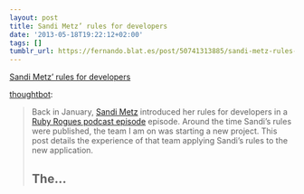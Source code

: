 ```yaml
---
layout: post
title: Sandi Metz’ rules for developers
date: '2013-05-18T19:22:12+02:00'
tags: []
tumblr_url: https://fernando.blat.es/post/50741313885/sandi-metz-rules-for-developers
---
```

[Sandi Metz’ rules for developers](http://robots.thoughtbot.com/post/50655960596/sandi-metz-rules-for-developers)  

[thoughtbot](http://robots.thoughtbot.com/post/50655960596/sandi-metz-rules-for-developers):

> Back in January, [Sandi Metz](http://sandimetz.com) introduced her rules for developers in a [Ruby Rogues podcast episode](http://rubyrogues.com/087-rr-book-clubpractical-object-oriented-design-in-ruby-with-sandi-metz/) episode. Around the time Sandi’s rules were published, the team I am on was starting a new project. This post details the experience of that team applying Sandi’s rules to the new application.
> 
> ## The…
